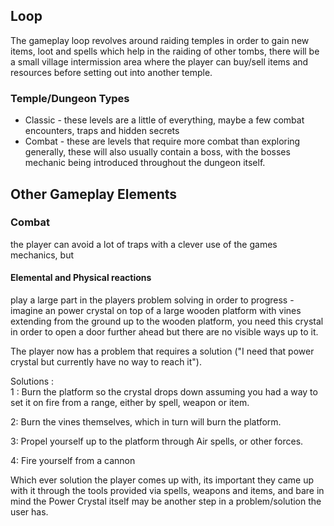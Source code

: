 

## Loop
The gameplay loop revolves around raiding temples in order to gain new items, loot and spells which help in the raiding of other tombs, there will be a small village intermission area where the player can buy/sell items and resources before setting out into another temple.


### Temple/Dungeon Types

- Classic - these levels are a little of everything, maybe a few combat encounters, traps and hidden secrets 
- Combat - these are levels that require more combat than exploring generally, these will also usually contain a boss, with the bosses mechanic being introduced throughout the dungeon itself.


## Other Gameplay Elements

### Combat
the player can avoid a lot of traps with a clever use of the games mechanics, but 

#### Elemental and Physical reactions
play a large part in the players problem solving in order to progress - imagine an power crystal on top of a large wooden platform with vines extending from the ground up to the wooden platform, you need this crystal in order to open a door further ahead but there are no visible ways up to it.

The player now has a problem that requires a solution ("I need that power crystal but currently have no way to reach it").

Solutions :  
1 : Burn the platform so the crystal drops down assuming you had a way to set it on fire from a range, either by spell, weapon or item.

2: Burn the vines themselves, which in turn will burn the platform.

3: Propel yourself up to the platform through Air spells, or other forces.

4: Fire yourself from a cannon

Which ever solution the player comes up with, its important they came up with it through the tools provided via spells, weapons and items, and bare in mind the Power Crystal itself may be another step in a problem/solution the user has.